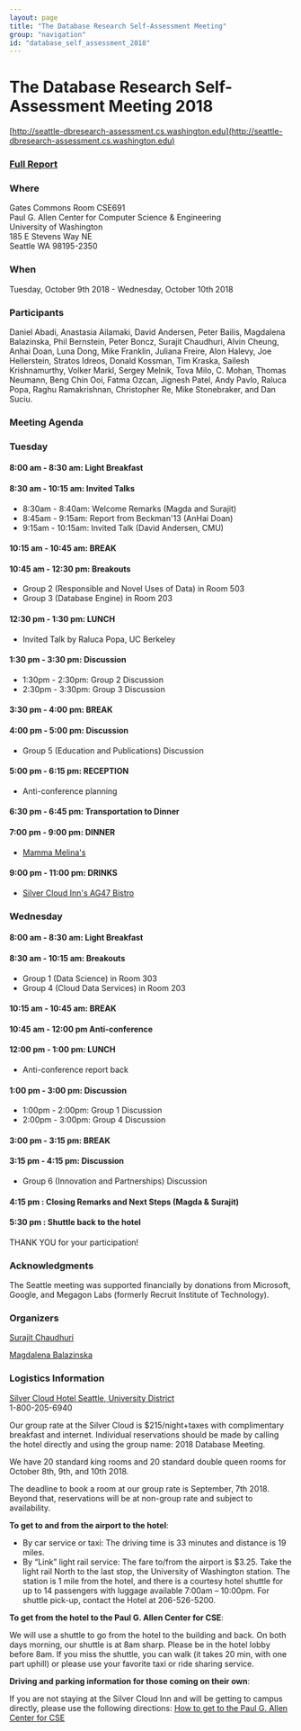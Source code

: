 ```yaml
---
layout: page
title: "The Database Research Self-Assessment Meeting"
group: "navigation"
id: "database_self_assessment_2018"
---
```


# The Database Research Self-Assessment Meeting 2018

[http://seattle-dbresearch-assessment.cs.washington.edu](http://seattle-dbresearch-assessment.cs.washington.edu)

### **[Full Report](Seattle_DBResearch_Report-Full.pdf)**

### **Where**

Gates Commons Room CSE691  
Paul G. Allen Center for Computer Science & Engineering  
University of Washington  
185 E Stevens Way NE  
Seattle WA 98195-2350

### **When**
Tuesday, October 9th 2018 - Wednesday, October 10th 2018

### **Participants**

Daniel Abadi, Anastasia Ailamaki, David Andersen, Peter Bailis, Magdalena Balazinska, Phil Bernstein, Peter Boncz, Surajit Chaudhuri, Alvin Cheung, Anhai Doan, Luna Dong, Mike Franklin, Juliana Freire, Alon Halevy, Joe Hellerstein, Stratos Idreos, Donald Kossman, Tim Kraska, Sailesh Krishnamurthy, Volker Markl, Sergey Melnik, Tova Milo, C. Mohan, Thomas Neumann, Beng Chin Ooi, Fatma Ozcan, Jignesh Patel, Andy Pavlo, Raluca Popa, Raghu Ramakrishnan, Christopher Re, Mike Stonebraker, and Dan Suciu.


### **Meeting Agenda**

### **Tuesday**

#### 8:00 am - 8:30 am:  Light Breakfast

#### 8:30 am - 10:15 am:  Invited Talks
- 8:30am - 8:40am: Welcome Remarks (Magda and Surajit)
- 8:45am - 9:15am: Report from Beckman'13 (AnHai Doan)
- 9:15am - 10:15am: Invited Talk (David Andersen, CMU)

#### 10:15 am - 10:45 am: BREAK

#### 10:45 am - 12:30 pm: Breakouts
- Group 2 (Responsible and Novel Uses of Data) in Room 503
- Group 3 (Database Engine) in Room 203

#### 12:30 pm - 1:30 pm: LUNCH 
- Invited Talk by Raluca Popa, UC Berkeley

#### 1:30 pm - 3:30 pm: Discussion 
- 1:30pm - 2:30pm: Group 2 Discussion 
- 2:30pm - 3:30pm: Group 3 Discussion 

#### 3:30 pm - 4:00 pm: BREAK

#### 4:00 pm - 5:00 pm: Discussion
- Group 5 (Education and Publications) Discussion

#### 5:00 pm - 6:15 pm: RECEPTION
- Anti-conference planning

#### 6:30 pm - 6:45 pm: Transportation to Dinner

#### 7:00 pm - 9:00 pm: DINNER
- [Mamma Melina's](http://mammamelina.com/)

#### 9:00 pm - 11:00 pm: DRINKS
- [Silver Cloud Inn's AG47 Bistro](https://www.silvercloud.com/university/)


### **Wednesday**

#### 8:00 am - 8:30 am:  Light Breakfast

#### 8:30 am - 10:15 am: Breakouts
- Group 1 (Data Science) in Room 303
- Group 4 (Cloud Data Services) in Room 203

#### 10:15 am - 10:45 am: BREAK

#### 10:45 am - 12:00 pm Anti-conference 

#### 12:00 pm - 1:00 pm: LUNCH
- Anti-conference report back 

#### 1:00 pm - 3:00 pm: Discussion
- 1:00pm - 2:00pm: Group 1 Discussion 
- 2:00pm - 3:00pm: Group 4 Discussion 

#### 3:00 pm - 3:15 pm: BREAK 

#### 3:15 pm - 4:15 pm: Discussion
- Group 6 (Innovation and Partnerships) Discussion 

#### 4:15 pm : Closing Remarks and Next Steps (Magda & Surajit)

#### 5:30 pm : Shuttle back to the hotel


THANK YOU for your participation!


### **Acknowledgments**

The Seattle meeting was supported financially by donations from Microsoft, Google, and Megagon Labs (formerly Recruit Institute of Technology).


### **Organizers**

[Surajit Chaudhuri](https://www.microsoft.com/en-us/research/people/surajitc/)

[Magdalena Balazinska](https://www.cs.washington.edu/people/faculty/magda)

### **Logistics Information**
[Silver Cloud Hotel Seattle, University District](https://www.silvercloud.com/university/)  
1-800-205-6940

Our group rate at the Silver Cloud is $215/night+taxes with complimentary breakfast and internet. Individual reservations should be made by calling the hotel directly and using the group name: 2018 Database Meeting.

We have 20 standard king rooms and 20 standard double queen rooms for October 8th, 9th, and 10th 2018.

The deadline to book a room at our group rate is September, 7th 2018. Beyond that, reservations will be at non-group rate and subject to availability.

**To get to and from the airport to the hotel**:

* By car service or taxi: The driving time is 33 minutes and distance is 19 miles.
* By “Link” light rail service: The fare to/from the airport is $3.25. Take the light rail North to the last stop, the University of Washington station. The station is 1 mile from the hotel, and there is a courtesy hotel shuttle for up to 14 passengers with luggage available 7:00am – 10:00pm. For shuttle pick-up, contact the Hotel at 206-526-5200.

**To get from the hotel to the Paul G. Allen Center for CSE**:

We will use a shuttle to go from the hotel to the building and back. On both days morning, our shuttle is at 8am sharp. Please be in the hotel lobby before 8am. If you miss the shuttle, you can walk (it takes 20 min, with one part uphill) or please use your favorite taxi or ride sharing service.

**Driving and parking information for those coming on their own**:

If you are not staying at the Silver Cloud Inn and will be getting to campus directly, please use the following directions: [How to get to the Paul G. Allen Center for CSE](https://www.cs.washington.edu/visitors/getting_here)

